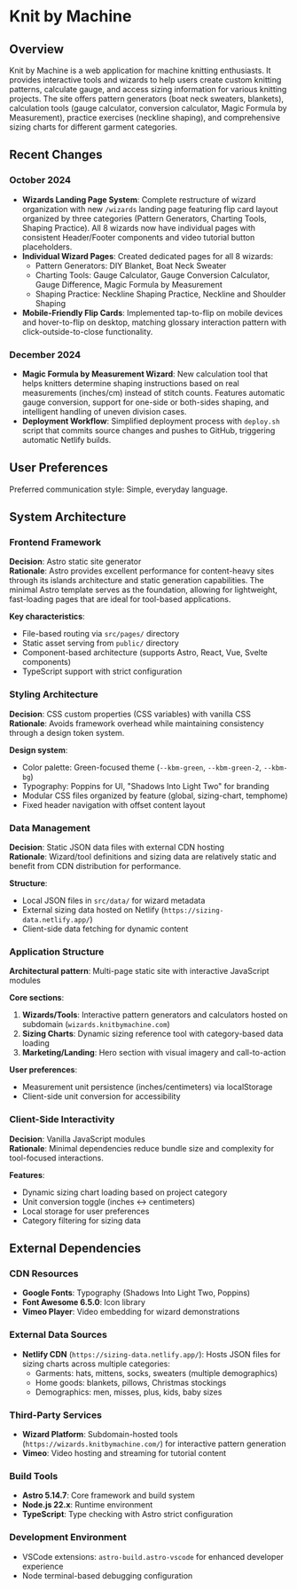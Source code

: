 # Knit by Machine

## Overview

Knit by Machine is a web application for machine knitting enthusiasts. It provides interactive tools and wizards to help users create custom knitting patterns, calculate gauge, and access sizing information for various knitting projects. The site offers pattern generators (boat neck sweaters, blankets), calculation tools (gauge calculator, conversion calculator, Magic Formula by Measurement), practice exercises (neckline shaping), and comprehensive sizing charts for different garment categories.

## Recent Changes

### October 2024
- **Wizards Landing Page System**: Complete restructure of wizard organization with new `/wizards` landing page featuring flip card layout organized by three categories (Pattern Generators, Charting Tools, Shaping Practice). All 8 wizards now have individual pages with consistent Header/Footer components and video tutorial button placeholders.
- **Individual Wizard Pages**: Created dedicated pages for all 8 wizards:
  - Pattern Generators: DIY Blanket, Boat Neck Sweater
  - Charting Tools: Gauge Calculator, Gauge Conversion Calculator, Gauge Difference, Magic Formula by Measurement
  - Shaping Practice: Neckline Shaping Practice, Neckline and Shoulder Shaping
- **Mobile-Friendly Flip Cards**: Implemented tap-to-flip on mobile devices and hover-to-flip on desktop, matching glossary interaction pattern with click-outside-to-close functionality.

### December 2024
- **Magic Formula by Measurement Wizard**: New calculation tool that helps knitters determine shaping instructions based on real measurements (inches/cm) instead of stitch counts. Features automatic gauge conversion, support for one-side or both-sides shaping, and intelligent handling of uneven division cases.
- **Deployment Workflow**: Simplified deployment process with `deploy.sh` script that commits source changes and pushes to GitHub, triggering automatic Netlify builds.

## User Preferences

Preferred communication style: Simple, everyday language.

## System Architecture

### Frontend Framework
**Decision**: Astro static site generator  
**Rationale**: Astro provides excellent performance for content-heavy sites through its islands architecture and static generation capabilities. The minimal Astro template serves as the foundation, allowing for lightweight, fast-loading pages that are ideal for tool-based applications.

**Key characteristics**:
- File-based routing via `src/pages/` directory
- Static asset serving from `public/` directory
- Component-based architecture (supports Astro, React, Vue, Svelte components)
- TypeScript support with strict configuration

### Styling Architecture
**Decision**: CSS custom properties (CSS variables) with vanilla CSS  
**Rationale**: Avoids framework overhead while maintaining consistency through a design token system.

**Design system**:
- Color palette: Green-focused theme (`--kbm-green`, `--kbm-green-2`, `--kbm-bg`)
- Typography: Poppins for UI, "Shadows Into Light Two" for branding
- Modular CSS files organized by feature (global, sizing-chart, temphome)
- Fixed header navigation with offset content layout

### Data Management
**Decision**: Static JSON data files with external CDN hosting  
**Rationale**: Wizard/tool definitions and sizing data are relatively static and benefit from CDN distribution for performance.

**Structure**:
- Local JSON files in `src/data/` for wizard metadata
- External sizing data hosted on Netlify (`https://sizing-data.netlify.app/`)
- Client-side data fetching for dynamic content

### Application Structure
**Architectural pattern**: Multi-page static site with interactive JavaScript modules

**Core sections**:
1. **Wizards/Tools**: Interactive pattern generators and calculators hosted on subdomain (`wizards.knitbymachine.com`)
2. **Sizing Charts**: Dynamic sizing reference tool with category-based data loading
3. **Marketing/Landing**: Hero section with visual imagery and call-to-action

**User preferences**:
- Measurement unit persistence (inches/centimeters) via localStorage
- Client-side unit conversion for accessibility

### Client-Side Interactivity
**Decision**: Vanilla JavaScript modules  
**Rationale**: Minimal dependencies reduce bundle size and complexity for tool-focused interactions.

**Features**:
- Dynamic sizing chart loading based on project category
- Unit conversion toggle (inches ↔ centimeters)
- Local storage for user preferences
- Category filtering for sizing data

## External Dependencies

### CDN Resources
- **Google Fonts**: Typography (Shadows Into Light Two, Poppins)
- **Font Awesome 6.5.0**: Icon library
- **Vimeo Player**: Video embedding for wizard demonstrations

### External Data Sources
- **Netlify CDN** (`https://sizing-data.netlify.app/`): Hosts JSON files for sizing charts across multiple categories:
  - Garments: hats, mittens, socks, sweaters (multiple demographics)
  - Home goods: blankets, pillows, Christmas stockings
  - Demographics: men, misses, plus, kids, baby sizes

### Third-Party Services
- **Wizard Platform**: Subdomain-hosted tools (`https://wizards.knitbymachine.com/`) for interactive pattern generation
- **Vimeo**: Video hosting and streaming for tutorial content

### Build Tools
- **Astro 5.14.7**: Core framework and build system
- **Node.js 22.x**: Runtime environment
- **TypeScript**: Type checking with Astro strict configuration

### Development Environment
- VSCode extensions: `astro-build.astro-vscode` for enhanced developer experience
- Node terminal-based debugging configuration